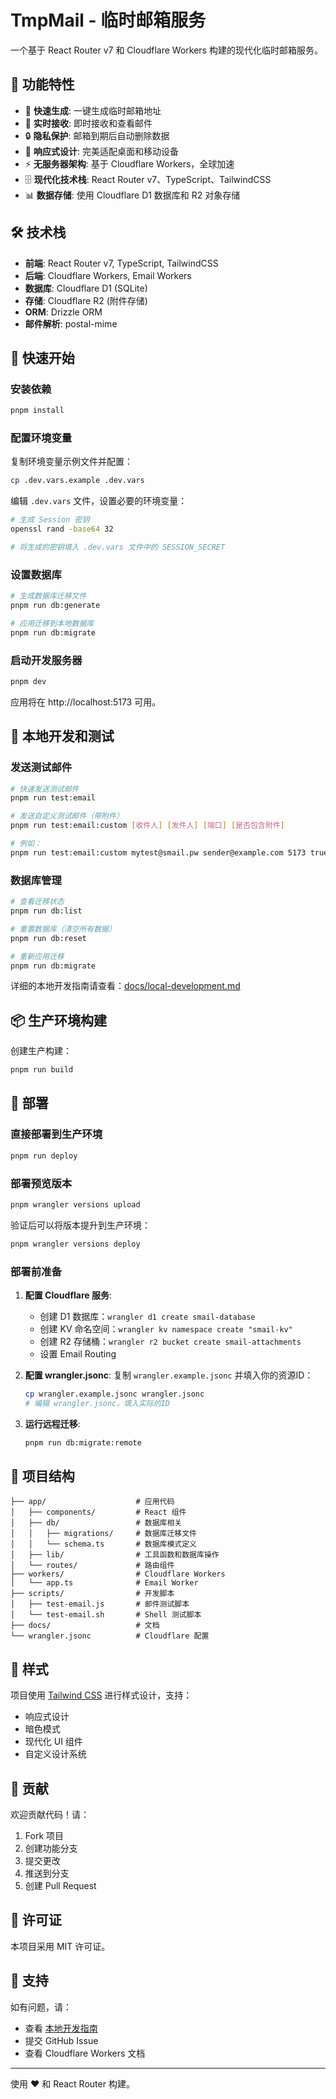 # TmpMail - 临时邮箱服务

一个基于 React Router v7 和 Cloudflare Workers 构建的现代化临时邮箱服务。

## 🌟 功能特性

- 🚀 **快速生成**: 一键生成临时邮箱地址
- 📧 **实时接收**: 即时接收和查看邮件
- 🔒 **隐私保护**: 邮箱到期后自动删除数据
- 📱 **响应式设计**: 完美适配桌面和移动设备
- ⚡️ **无服务器架构**: 基于 Cloudflare Workers，全球加速
- 🗄️ **现代化技术栈**: React Router v7、TypeScript、TailwindCSS
- 📊 **数据存储**: 使用 Cloudflare D1 数据库和 R2 对象存储

## 🛠️ 技术栈

- **前端**: React Router v7, TypeScript, TailwindCSS
- **后端**: Cloudflare Workers, Email Workers
- **数据库**: Cloudflare D1 (SQLite)
- **存储**: Cloudflare R2 (附件存储)
- **ORM**: Drizzle ORM
- **邮件解析**: postal-mime

## 🚀 快速开始

### 安装依赖

```bash
pnpm install
```

### 配置环境变量

复制环境变量示例文件并配置：

```bash
cp .dev.vars.example .dev.vars
```

编辑 `.dev.vars` 文件，设置必要的环境变量：

```bash
# 生成 Session 密钥
openssl rand -base64 32

# 将生成的密钥填入 .dev.vars 文件中的 SESSION_SECRET
```

### 设置数据库

```bash
# 生成数据库迁移文件
pnpm run db:generate

# 应用迁移到本地数据库
pnpm run db:migrate
```

### 启动开发服务器

```bash
pnpm dev
```

应用将在 http://localhost:5173 可用。

## 🧪 本地开发和测试

### 发送测试邮件

```bash
# 快速发送测试邮件
pnpm run test:email

# 发送自定义测试邮件（带附件）
pnpm run test:email:custom [收件人] [发件人] [端口] [是否包含附件]

# 例如：
pnpm run test:email:custom mytest@smail.pw sender@example.com 5173 true
```

### 数据库管理

```bash
# 查看迁移状态
pnpm run db:list

# 重置数据库（清空所有数据）
pnpm run db:reset

# 重新应用迁移
pnpm run db:migrate
```

详细的本地开发指南请查看：[docs/local-development.md](docs/local-development.md)

## 📦 生产环境构建

创建生产构建：

```bash
pnpm run build
```

## 🚀 部署

### 直接部署到生产环境

```bash
pnpm run deploy
```

### 部署预览版本

```bash
pnpm wrangler versions upload
```

验证后可以将版本提升到生产环境：

```bash
pnpm wrangler versions deploy
```

### 部署前准备

1. **配置 Cloudflare 服务**:
   - 创建 D1 数据库：`wrangler d1 create smail-database`
   - 创建 KV 命名空间：`wrangler kv namespace create "smail-kv"`
   - 创建 R2 存储桶：`wrangler r2 bucket create smail-attachments`
   - 设置 Email Routing

2. **配置 wrangler.jsonc**:
   复制 `wrangler.example.jsonc` 并填入你的资源ID：
   ```bash
   cp wrangler.example.jsonc wrangler.jsonc
   # 编辑 wrangler.jsonc，填入实际的ID
   ```

3. **运行远程迁移**:
   ```bash
   pnpm run db:migrate:remote
   ```

## 📂 项目结构

```
├── app/                    # 应用代码
│   ├── components/         # React 组件
│   ├── db/                 # 数据库相关
│   │   ├── migrations/     # 数据库迁移文件
│   │   └── schema.ts       # 数据库模式定义
│   ├── lib/                # 工具函数和数据库操作
│   └── routes/             # 路由组件
├── workers/                # Cloudflare Workers
│   └── app.ts              # Email Worker
├── scripts/                # 开发脚本
│   ├── test-email.js       # 邮件测试脚本
│   └── test-email.sh       # Shell 测试脚本
├── docs/                   # 文档
└── wrangler.jsonc          # Cloudflare 配置
```

## 🎨 样式

项目使用 [Tailwind CSS](https://tailwindcss.com/) 进行样式设计，支持：
- 响应式设计
- 暗色模式
- 现代化 UI 组件
- 自定义设计系统

## 🤝 贡献

欢迎贡献代码！请：

1. Fork 项目
2. 创建功能分支
3. 提交更改
4. 推送到分支
5. 创建 Pull Request

## 📄 许可证

本项目采用 MIT 许可证。

## 🛟 支持

如有问题，请：
- 查看 [本地开发指南](docs/local-development.md)
- 提交 GitHub Issue
- 查看 Cloudflare Workers 文档

---

使用 ❤️ 和 React Router 构建。
